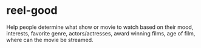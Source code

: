 # reel-good

Help people determine what show or movie to watch based on their mood, interests, favorite genre,  actors/actresses, award winning films, age of film, where can the movie be streamed.
